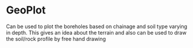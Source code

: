 # GeoPlot
Can be used to plot the boreholes based on chainage and soil type varying in depth. 
This gives an idea about the terrain and also can be used to draw the soil/rock profile by free hand drawing



